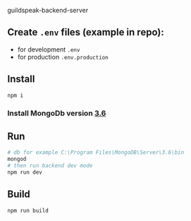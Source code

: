 guildspeak-backend-server

## Create `.env` files (example in repo):
- for development `.env`
- for production `.env.production`

## Install
```bash
npm i
```
### Install MongoDb version [3.6](https://www.mongodb.com/download-center)
## Run
```bash
# db for example C:\Program Files\MongoDB\Server\3.6\bin
mongod
# then run backend dev mode
npm run dev
```
## Build
```bash
npm run build
```
